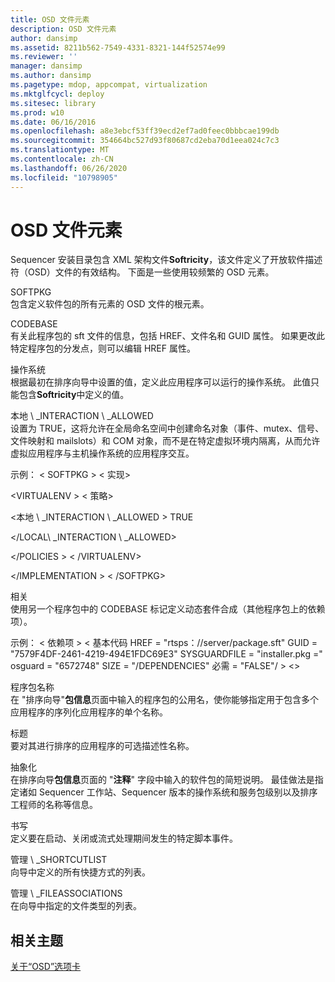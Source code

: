 ```yaml
---
title: OSD 文件元素
description: OSD 文件元素
author: dansimp
ms.assetid: 8211b562-7549-4331-8321-144f52574e99
ms.reviewer: ''
manager: dansimp
ms.author: dansimp
ms.pagetype: mdop, appcompat, virtualization
ms.mktglfcycl: deploy
ms.sitesec: library
ms.prod: w10
ms.date: 06/16/2016
ms.openlocfilehash: a8e3ebcf53ff39ecd2ef7ad0feec0bbbcae199db
ms.sourcegitcommit: 354664bc527d93f80687cd2eba70d1eea024c7c3
ms.translationtype: MT
ms.contentlocale: zh-CN
ms.lasthandoff: 06/26/2020
ms.locfileid: "10798905"
---
```

# OSD 文件元素


Sequencer 安装目录包含 XML 架构文件**Softricity**，该文件定义了开放软件描述符（OSD）文件的有效结构。 下面是一些使用较频繁的 OSD 元素。

<a href="" id="softpkg"></a>SOFTPKG  
包含定义软件包的所有元素的 OSD 文件的根元素。

<a href="" id="codebase"></a>CODEBASE  
有关此程序包的 sft 文件的信息，包括 HREF、文件名和 GUID 属性。 如果更改此特定程序包的分发点，则可以编辑 HREF 属性。

<a href="" id="os"></a>操作系统  
根据最初在排序向导中设置的值，定义此应用程序可以运行的操作系统。 此值只能包含**Softricity**中定义的值。

<a href="" id="local-interaction-allowed"></a>本地 \ _INTERACTION \ _ALLOWED  
设置为 TRUE，这将允许在全局命名空间中创建命名对象（事件、mutex、信号、文件映射和 mailslots）和 COM 对象，而不是在特定虚拟环境内隔离，从而允许虚拟应用程序与主机操作系统的应用程序交互。

示例： &lt; SOFTPKG &gt; &lt; 实现&gt;

&lt;VIRTUALENV &gt; &lt; 策略&gt;

&lt;本地 \ _INTERACTION \ _ALLOWED &gt; TRUE

&lt;/LOCAL\ _INTERACTION \ _ALLOWED&gt;

&lt;/POLICIES &gt; &lt; /VIRTUALENV&gt;

&lt;/IMPLEMENTATION &gt; &lt; /SOFTPKG&gt;

<a href="" id="dependencies"></a>相关  
使用另一个程序包中的 CODEBASE 标记定义动态套件合成（其他程序包上的依赖项）。

示例： &lt; 依赖项 &gt; &lt; 基本代码 HREF = "rtsps：//server/package.sft" GUID = "7579F4DF-2461-4219-494E1FDC69E3" SYSGUARDFILE = "installer.pkg =" osguard = "6572748" SIZE = "/DEPENDENCIES" 必需 = "FALSE"/ &gt; &lt;&gt;

<a href="" id="package-name"></a>程序包名称  
在 "排序向导"**包信息**页面中输入的程序包的公用名，使你能够指定用于包含多个应用程序的序列化应用程序的单个名称。

<a href="" id="title"></a>标题  
要对其进行排序的应用程序的可选描述性名称。

<a href="" id="abstract"></a>抽象化  
在排序向导**包信息**页面的 "**注释**" 字段中输入的软件包的简短说明。 最佳做法是指定诸如 Sequencer 工作站、Sequencer 版本的操作系统和服务包级别以及排序工程师的名称等信息。

<a href="" id="script"></a>书写  
定义要在启动、关闭或流式处理期间发生的特定脚本事件。

<a href="" id="mgmt-shortcutlist"></a>管理 \ _SHORTCUTLIST  
向导中定义的所有快捷方式的列表。

<a href="" id="mgmt-fileassociations"></a>管理 \ _FILEASSOCIATIONS  
在向导中指定的文件类型的列表。

## 相关主题


[关于“OSD”选项卡](about-the-osd-tab.md)

 

 





